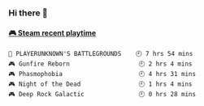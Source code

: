 ### Hi there 👋

<!-- steam-box start -->
#### <a href="https://gist.github.com/14533c16fc1440db3e01f655bd6a8970" target="_blank">🎮 Steam recent playtime</a>
```text
🍳 PLAYERUNKNOWN'S BATTLEGROUNDS    🕘 7 hrs 54 mins
🎮 Gunfire Reborn                   🕘 2 hrs 4 mins
🎮 Phasmophobia                     🕘 4 hrs 31 mins
🎮 Night of the Dead                🕘 1 hrs 4 mins
🎮 Deep Rock Galactic               🕘 0 hrs 28 mins
```
<!-- Powered by https://github.com/YouEclipse/steam-box . -->
<!-- steam-box end -->

<!--
**jadehare/jadehare** is a ✨ _special_ ✨ repository because its `README.md` (this file) appears on your GitHub profile.

Here are some ideas to get you started:

- 🔭 I’m currently working on ...
- 🌱 I’m currently learning ...
- 👯 I’m looking to collaborate on ...
- 🤔 I’m looking for help with ...
- 💬 Ask me about ...
- 📫 How to reach me: ...
- 😄 Pronouns: ...
- ⚡ Fun fact: ...
-->
